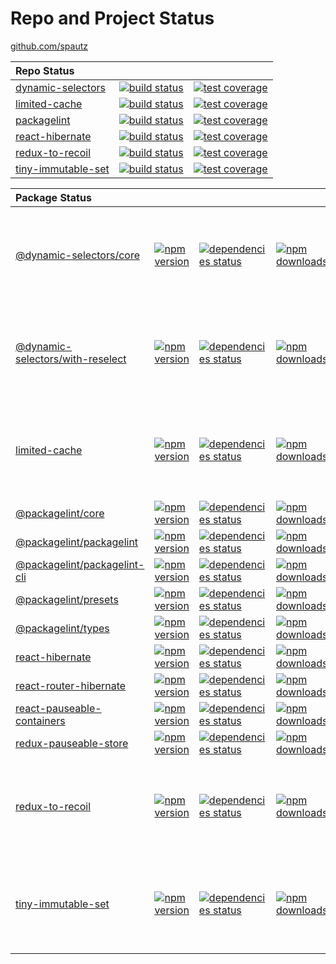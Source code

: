 # Repo and Project Status

[github.com/spautz](https://github.com/spautz)

| **Repo Status**                                                    |                                                                                                                                               |                                                                                                                                                                   |
| :----------------------------------------------------------------- | --------------------------------------------------------------------------------------------------------------------------------------------- | ----------------------------------------------------------------------------------------------------------------------------------------------------------------- |
| [dynamic-selectors](https://github.com/spautz/dynamic-selectors)   | [![build status](https://github.com/spautz/dynamic-selectors/workflows/CI/badge.svg)](https://github.com/spautz/dynamic-selectors/actions)    | [![test coverage](https://img.shields.io/coveralls/github/spautz/dynamic-selectors/main.svg)](https://coveralls.io/github/spautz/dynamic-selectors?branch=main)   |
| [limited-cache](https://github.com/spautz/limited-cache)           | [![build status](https://github.com/spautz/limited-cache/workflows/CI/badge.svg)](https://github.com/spautz/limited-cache/actions)            | [![test coverage](https://img.shields.io/coveralls/github/spautz/limited-cache/main.svg)](https://coveralls.io/github/spautz/limited-cache?branch=main)           |
| [packagelint](https://github.com/spautz/packagelint)               | [![build status](https://github.com/spautz/packagelint/workflows/CI/badge.svg)](https://github.com/spautz/packagelint/actions)                | [![test coverage](https://img.shields.io/coveralls/github/spautz/packagelint/main.svg)](https://coveralls.io/github/spautz/packagelint?branch=main)               |
| [react-hibernate](https://github.com/spautz/react-hibernate)       | [![build status](https://img.shields.io/travis/com/spautz/react-hibernate/master.svg)](https://travis-ci.com/spautz/react-hibernate/branches) | [![test coverage](https://img.shields.io/coveralls/github/spautz/react-hibernate/master.svg)](https://coveralls.io/github/spautz/react-hibernate?branch=master)   |
| [redux-to-recoil](https://github.com/spautz/redux-to-recoil)       | [![build status](https://github.com/spautz/redux-to-recoil/workflows/CI/badge.svg)](https://github.com/spautz/redux-to-recoil/actions)        | [![test coverage](https://img.shields.io/coveralls/github/spautz/redux-to-recoil/main.svg)](https://coveralls.io/github/spautz/redux-to-recoil?branch=main)       |
| [tiny-immutable-set](https://github.com/spautz/tiny-immutable-set) | [![build status](https://github.com/spautz/tiny-immutable-set/workflows/CI/badge.svg)](https://github.com/spautz/tiny-immutable-set/actions)  | [![test coverage](https://img.shields.io/coveralls/github/spautz/tiny-immutable-set/main.svg)](https://coveralls.io/github/spautz/tiny-immutable-set?branch=main) |

| **Package Status**                                                                                                       |                                                                                                                                                     |                                                                                                                                                                                                                  |                                                                                                                                                        |                                                                                                                                                                                                                                         |
| :----------------------------------------------------------------------------------------------------------------------- | --------------------------------------------------------------------------------------------------------------------------------------------------- | ---------------------------------------------------------------------------------------------------------------------------------------------------------------------------------------------------------------- | ------------------------------------------------------------------------------------------------------------------------------------------------------ | --------------------------------------------------------------------------------------------------------------------------------------------------------------------------------------------------------------------------------------- |
| [@dynamic-selectors/core](https://github.com/spautz/packagelint/tree/main/packages/core/)                                | [![npm version](https://img.shields.io/npm/v/@dynamic-selectors/core.svg)](https://www.npmjs.com/package/@dynamic-selectors/core)                   | [![dependencies status](https://img.shields.io/david/spautz/dynamic-selectors.svg?path=packages/core)](https://david-dm.org/spautz/dynamic-selectors?path=packages/core)                                         | [![npm downloads](https://img.shields.io/npm/dm/@dynamic-selectors/core.svg)](https://www.npmjs.com/package/@dynamic-selectors/core)                   | [![gzip size](https://img.badgesize.io/https://unpkg.com/@dynamic-selectors/core@latest/dist/core.cjs.production.min.js?compression=gzip)](https://bundlephobia.com/result?p=@dynamic-selectors/core@latest)                            |
| [@dynamic-selectors/with-reselect](https://github.com/spautz/packagelint/tree/main/packages/with-reselect/)              | [![npm version](https://img.shields.io/npm/v/@dynamic-selectors/with-reselect.svg)](https://www.npmjs.com/package/@dynamic-selectors/with-reselect) | [![dependencies status](https://img.shields.io/david/spautz/dynamic-selectors.svg?path=packages/with-reselect)](https://david-dm.org/spautz/dynamic-selectors?path=packages/with-reselect)                       | [![npm downloads](https://img.shields.io/npm/dm/@dynamic-selectors/with-reselect.svg)](https://www.npmjs.com/package/@dynamic-selectors/with-reselect) | [![gzip size](https://img.badgesize.io/https://unpkg.com/@dynamic-selectors/with-reselect@latest/dist/with-reselect.cjs.production.min.js?compression=gzip)](https://bundlephobia.com/result?p=@dynamic-selectors/with-reselect@latest) |
| [limited-cache](https://github.com/spautz/limited-cache)                                                                 | [![npm version](https://img.shields.io/npm/v/limited-cache.svg)](https://www.npmjs.com/package/limited-cache)                                       | [![dependencies status](https://img.shields.io/david/spautz/limited-cache.svg)](https://david-dm.org/spautz/limited-cache)                                                                                       | [![npm downloads](https://img.shields.io/npm/dm/limited-cache.svg)](https://www.npmjs.com/package/limited-cache)                                       | [![gzip size](https://img.badgesize.io/https://unpkg.com/limited-cache@latest/dist/limited-cache.cjs.production.min.js?compression=gzip)](https://bundlephobia.com/result?p=limited-cache)                                              |
| [@packagelint/core](https://github.com/spautz/packagelint/tree/main/packages/core)                                       | [![npm version](https://img.shields.io/npm/v/@packagelint/core.svg)](https://www.npmjs.com/package/@packagelint/core)                               | [![dependencies status](https://img.shields.io/david/spautz/packagelint.svg?path=packages/core)](https://david-dm.org/spautz/packagelint?path=packages/core)                                                     | [![npm downloads](https://img.shields.io/npm/dm/@packagelint/core.svg)](https://www.npmjs.com/package/@packagelint/core)                               |                                                                                                                                                                                                                                         |
| [@packagelint/packagelint](https://github.com/spautz/packagelint/tree/main/packages/packagelint)                         | [![npm version](https://img.shields.io/npm/v/@packagelint/packagelint.svg)](https://www.npmjs.com/package/@packagelint/packagelint)                 | [![dependencies status](https://img.shields.io/david/spautz/packagelint.svg?path=packages/packagelint)](https://david-dm.org/spautz/packagelint?path=packages/packagelint)                                       | [![npm downloads](https://img.shields.io/npm/dm/@packagelint/packagelint.svg)](https://www.npmjs.com/package/@packagelint/packagelint)                 |                                                                                                                                                                                                                                         |
| [@packagelint/packagelint-cli](https://github.com/spautz/packagelint/tree/main/packages/packagelint-cli)                 | [![npm version](https://img.shields.io/npm/v/@packagelint/packagelint-cli.svg)](https://www.npmjs.com/package/@packagelint/packagelint-cli)         | [![dependencies status](https://img.shields.io/david/spautz/packagelint.svg?path=packages/packagelint-cli)](https://david-dm.org/spautz/packagelint?path=packages/packagelint-cli)                               | [![npm downloads](https://img.shields.io/npm/dm/@packagelint/packagelint-cli.svg)](https://www.npmjs.com/package/@packagelint/packagelint-cli)         |                                                                                                                                                                                                                                         |
| [@packagelint/presets](https://github.com/spautz/packagelint/tree/main/packages/presets)                                 | [![npm version](https://img.shields.io/npm/v/@packagelint/presets.svg)](https://www.npmjs.com/package/@packagelint/presets)                         | [![dependencies status](https://img.shields.io/david/spautz/packagelint.svg?path=packages/presets)](https://david-dm.org/spautz/packagelint?path=packages/presets)                                               | [![npm downloads](https://img.shields.io/npm/dm/@packagelint/presets.svg)](https://www.npmjs.com/package/@packagelint/presets)                         |                                                                                                                                                                                                                                         |
| [@packagelint/types](https://github.com/spautz/packagelint/tree/main/packages/types)                                     | [![npm version](https://img.shields.io/npm/v/@packagelint/types.svg)](https://www.npmjs.com/package/@packagelint/types)                             | [![dependencies status](https://img.shields.io/david/spautz/packagelint.svg?path=packages/types)](https://david-dm.org/spautz/packagelint?path=packages/types)                                                   | [![npm downloads](https://img.shields.io/npm/dm/@packagelint/types.svg)](https://www.npmjs.com/package/@packagelint/types)                             |                                                                                                                                                                                                                                         |
| [react-hibernate](https://github.com/spautz/react-hibernate/tree/master/packages/react-hibernate/)                       | [![npm version](https://img.shields.io/npm/v/react-hibernate.svg)](https://www.npmjs.com/package/react-hibernate)                                   | [![dependencies status](https://img.shields.io/david/spautz/react-hibernate.svg?path=packages/react-hibernate)](https://david-dm.org/spautz/react-hibernate?path=packages/react-hibernate)                       | [![npm downloads](https://img.shields.io/npm/dm/react-hibernate.svg)](https://www.npmjs.com/package/react-hibernate)                                   | [![gzip size](https://img.shields.io/bundlephobia/minzip/react-hibernate)](https://bundlephobia.com/result?p=react-hibernate@latest)                                                                                                    |
| [react-router-hibernate](https://github.com/spautz/react-hibernate/tree/master/packages/react-router-hibernate/)         | [![npm version](https://img.shields.io/npm/v/react-router-hibernate.svg)](https://www.npmjs.com/package/react-router-hibernate)                     | [![dependencies status](https://img.shields.io/david/spautz/react-hibernate.svg?path=packages/react-router-hibernate)](https://david-dm.org/spautz/react-hibernate?path=packages/react-router-hibernate)         | [![npm downloads](https://img.shields.io/npm/dm/react-router-hibernate.svg)](https://www.npmjs.com/package/react-router-hibernate)                     | [![gzip size](https://img.shields.io/bundlephobia/minzip/react-router-hibernate)](https://bundlephobia.com/result?p=react-router-hibernate@latest)                                                                                      |
| [react-pauseable-containers](https://github.com/spautz/react-hibernate/tree/master/packages/react-pauseable-containers/) | [![npm version](https://img.shields.io/npm/v/react-pauseable-containers.svg)](https://www.npmjs.com/package/react-pauseable-containers)             | [![dependencies status](https://img.shields.io/david/spautz/react-hibernate.svg?path=packages/react-pauseable-containers)](https://david-dm.org/spautz/react-hibernate?path=packages/react-pauseable-containers) | [![npm downloads](https://img.shields.io/npm/dm/react-pauseable-containers.svg)](https://www.npmjs.com/package/react-pauseable-containers)             | [![gzip size](https://img.shields.io/bundlephobia/minzip/react-pauseable-containers)](https://bundlephobia.com/result?p=react-pauseable-containers@latest)                                                                              |
| [redux-pauseable-store](https://github.com/spautz/react-hibernate/tree/master/packages/redux-pauseable-store/)           | [![npm version](https://img.shields.io/npm/v/redux-pauseable-store.svg)](https://www.npmjs.com/package/redux-pauseable-store)                       | [![dependencies status](https://img.shields.io/david/spautz/react-hibernate.svg?path=packages/redux-pauseable-store)](https://david-dm.org/spautz/react-hibernate?path=packages/redux-pauseable-store)           | [![npm downloads](https://img.shields.io/npm/dm/redux-pauseable-store.svg)](https://www.npmjs.com/package/redux-pauseable-store)                       | [![gzip size](https://img.shields.io/bundlephobia/minzip/redux-pauseable-store)](https://bundlephobia.com/result?p=redux-pauseable-store@latest)                                                                                        |
| [redux-to-recoil](https://github.com/spautz/redux-to-recoil)                                                             | [![npm version](https://img.shields.io/npm/v/redux-to-recoil.svg)](https://www.npmjs.com/package/redux-to-recoil)                                   | [![dependencies status](https://img.shields.io/david/spautz/redux-to-recoil.svg)](https://david-dm.org/spautz/redux-to-recoil)                                                                                   | [![npm downloads](https://img.shields.io/npm/dm/redux-to-recoil.svg)](https://www.npmjs.com/package/redux-to-recoil)                                   | [![gzip size](https://img.badgesize.io/https://unpkg.com/redux-to-recoil/dist/index.umd.js?compression=gzip)](https://bundlephobia.com/result?p=redux-to-recoil)                                                                        |
| [tiny-immutable-set](https://github.com/spautz/tiny-immutable-set)                                                       | [![npm version](https://img.shields.io/npm/v/tiny-immutable-set.svg)](https://www.npmjs.com/package/tiny-immutable-set)                             | [![dependencies status](https://img.shields.io/david/spautz/tiny-immutable-set.svg)](https://david-dm.org/spautz/tiny-immutable-set)                                                                             | [![npm downloads](https://img.shields.io/npm/dm/tiny-immutable-set.svg)](https://www.npmjs.com/package/tiny-immutable-set)                             | [![gzip size](https://img.badgesize.io/https://unpkg.com/tiny-immutable-set@latest/dist/tiny-immutable-set.cjs.production.min.js?compression=gzip)](https://bundlephobia.com/result?p=tiny-immutable-set)                               |

